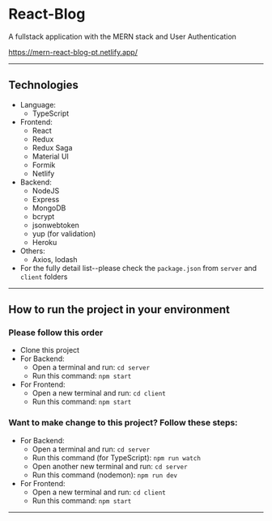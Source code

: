 # React-Blog

A fullstack application with the MERN stack and User Authentication

<https://mern-react-blog-pt.netlify.app/>

---

## Technologies

- Language:
  - TypeScript
- Frontend:
  - React
  - Redux
  - Redux Saga
  - Material UI
  - Formik
  - Netlify
- Backend:
  - NodeJS
  - Express
  - MongoDB
  - bcrypt
  - jsonwebtoken
  - yup (for validation)
  - Heroku
- Others:
  - Axios, lodash
- For the fully detail list--please check the `package.json` from `server` and `client` folders

---

## How to run the project in your environment

### Please follow this order

- Clone this project
- For Backend:
  - Open a terminal and run: `cd server`
  - Run this command: `npm start`
- For Frontend:
  - Open a new terminal and run: `cd client`
  - Run this command: `npm start`

### Want to make change to this project? Follow these steps:

- For Backend:
  - Open a terminal and run: `cd server`
  - Run this command (for TypeScript): `npm run watch`
  - Open another new terminal and run: `cd server`
  - Run this command (nodemon): `npm run dev`
- For Frontend:
  - Open a new terminal and run: `cd client`
  - Run this command: `npm start`

---
